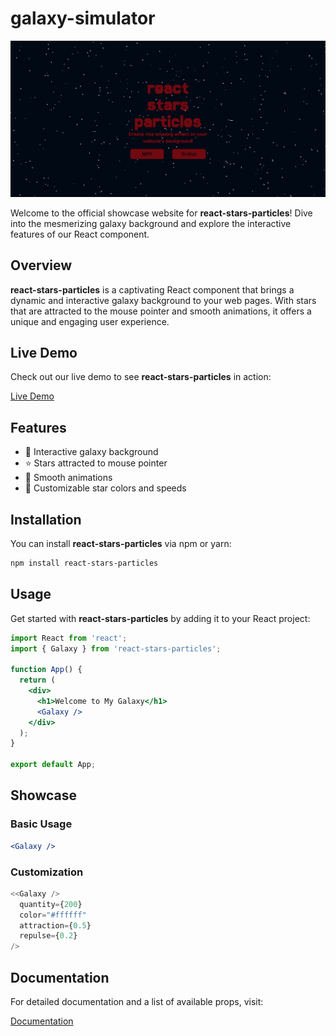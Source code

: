 # galaxy-simulator

![alt text](showcase.png)

Welcome to the official showcase website for **react-stars-particles**! Dive into the mesmerizing galaxy background and explore the interactive features of our React component.

## Overview

**react-stars-particles** is a captivating React component that brings a dynamic and interactive galaxy background to your web pages. With stars that are attracted to the mouse pointer and smooth animations, it offers a unique and engaging user experience.

## Live Demo

Check out our live demo to see **react-stars-particles** in action:

[Live Demo](https://galaxysimulator.netlify.app)

## Features

- 🌌 Interactive galaxy background
- ⭐️ Stars attracted to mouse pointer
- 🚀 Smooth animations
- 🎨 Customizable star colors and speeds

## Installation

You can install **react-stars-particles** via npm or yarn:

```bash
npm install react-stars-particles
```

## Usage

Get started with **react-stars-particles** by adding it to your React project:

```jsx
import React from 'react';
import { Galaxy } from 'react-stars-particles';

function App() {
  return (
    <div>
      <h1>Welcome to My Galaxy</h1>
      <Galaxy />
    </div>
  );
}

export default App;
```

## Showcase

### Basic Usage

```jsx
<Galaxy />
```

### Customization

```jsx
<<Galaxy />
  quantity={200}
  color="#ffffff"
  attraction={0.5}
  repulse={0.2}
/>
```

## Documentation

For detailed documentation and a list of available props, visit:

[Documentation](https://github.com/hugofolloni/react-stars-particles)

